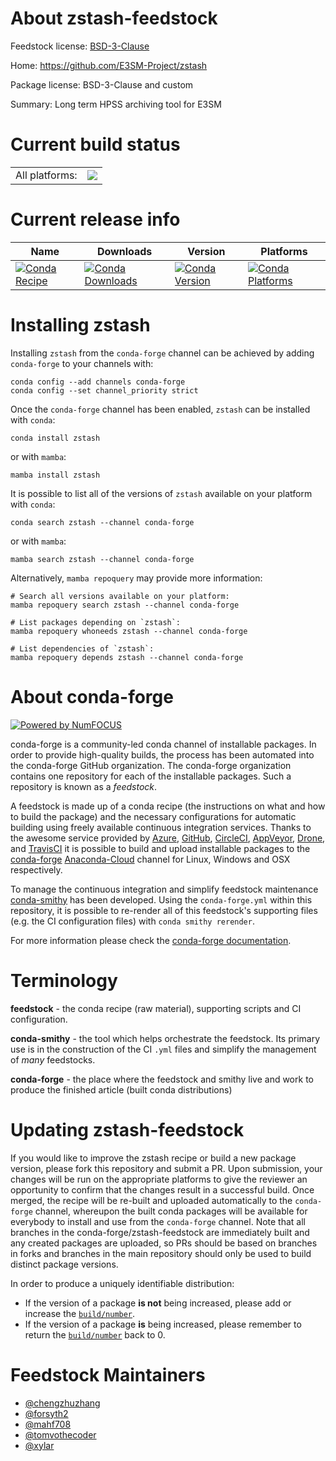 About zstash-feedstock
======================

Feedstock license: [BSD-3-Clause](https://github.com/conda-forge/zstash-feedstock/blob/main/LICENSE.txt)

Home: https://github.com/E3SM-Project/zstash

Package license: BSD-3-Clause and custom

Summary: Long term HPSS archiving tool for E3SM

Current build status
====================


<table><tr><td>All platforms:</td>
    <td>
      <a href="https://dev.azure.com/conda-forge/feedstock-builds/_build/latest?definitionId=18637&branchName=main">
        <img src="https://dev.azure.com/conda-forge/feedstock-builds/_apis/build/status/zstash-feedstock?branchName=main">
      </a>
    </td>
  </tr>
</table>

Current release info
====================

| Name | Downloads | Version | Platforms |
| --- | --- | --- | --- |
| [![Conda Recipe](https://img.shields.io/badge/recipe-zstash-green.svg)](https://anaconda.org/conda-forge/zstash) | [![Conda Downloads](https://img.shields.io/conda/dn/conda-forge/zstash.svg)](https://anaconda.org/conda-forge/zstash) | [![Conda Version](https://img.shields.io/conda/vn/conda-forge/zstash.svg)](https://anaconda.org/conda-forge/zstash) | [![Conda Platforms](https://img.shields.io/conda/pn/conda-forge/zstash.svg)](https://anaconda.org/conda-forge/zstash) |

Installing zstash
=================

Installing `zstash` from the `conda-forge` channel can be achieved by adding `conda-forge` to your channels with:

```
conda config --add channels conda-forge
conda config --set channel_priority strict
```

Once the `conda-forge` channel has been enabled, `zstash` can be installed with `conda`:

```
conda install zstash
```

or with `mamba`:

```
mamba install zstash
```

It is possible to list all of the versions of `zstash` available on your platform with `conda`:

```
conda search zstash --channel conda-forge
```

or with `mamba`:

```
mamba search zstash --channel conda-forge
```

Alternatively, `mamba repoquery` may provide more information:

```
# Search all versions available on your platform:
mamba repoquery search zstash --channel conda-forge

# List packages depending on `zstash`:
mamba repoquery whoneeds zstash --channel conda-forge

# List dependencies of `zstash`:
mamba repoquery depends zstash --channel conda-forge
```


About conda-forge
=================

[![Powered by
NumFOCUS](https://img.shields.io/badge/powered%20by-NumFOCUS-orange.svg?style=flat&colorA=E1523D&colorB=007D8A)](https://numfocus.org)

conda-forge is a community-led conda channel of installable packages.
In order to provide high-quality builds, the process has been automated into the
conda-forge GitHub organization. The conda-forge organization contains one repository
for each of the installable packages. Such a repository is known as a *feedstock*.

A feedstock is made up of a conda recipe (the instructions on what and how to build
the package) and the necessary configurations for automatic building using freely
available continuous integration services. Thanks to the awesome service provided by
[Azure](https://azure.microsoft.com/en-us/services/devops/), [GitHub](https://github.com/),
[CircleCI](https://circleci.com/), [AppVeyor](https://www.appveyor.com/),
[Drone](https://cloud.drone.io/welcome), and [TravisCI](https://travis-ci.com/)
it is possible to build and upload installable packages to the
[conda-forge](https://anaconda.org/conda-forge) [Anaconda-Cloud](https://anaconda.org/)
channel for Linux, Windows and OSX respectively.

To manage the continuous integration and simplify feedstock maintenance
[conda-smithy](https://github.com/conda-forge/conda-smithy) has been developed.
Using the ``conda-forge.yml`` within this repository, it is possible to re-render all of
this feedstock's supporting files (e.g. the CI configuration files) with ``conda smithy rerender``.

For more information please check the [conda-forge documentation](https://conda-forge.org/docs/).

Terminology
===========

**feedstock** - the conda recipe (raw material), supporting scripts and CI configuration.

**conda-smithy** - the tool which helps orchestrate the feedstock.
                   Its primary use is in the construction of the CI ``.yml`` files
                   and simplify the management of *many* feedstocks.

**conda-forge** - the place where the feedstock and smithy live and work to
                  produce the finished article (built conda distributions)


Updating zstash-feedstock
=========================

If you would like to improve the zstash recipe or build a new
package version, please fork this repository and submit a PR. Upon submission,
your changes will be run on the appropriate platforms to give the reviewer an
opportunity to confirm that the changes result in a successful build. Once
merged, the recipe will be re-built and uploaded automatically to the
`conda-forge` channel, whereupon the built conda packages will be available for
everybody to install and use from the `conda-forge` channel.
Note that all branches in the conda-forge/zstash-feedstock are
immediately built and any created packages are uploaded, so PRs should be based
on branches in forks and branches in the main repository should only be used to
build distinct package versions.

In order to produce a uniquely identifiable distribution:
 * If the version of a package **is not** being increased, please add or increase
   the [``build/number``](https://docs.conda.io/projects/conda-build/en/latest/resources/define-metadata.html#build-number-and-string).
 * If the version of a package **is** being increased, please remember to return
   the [``build/number``](https://docs.conda.io/projects/conda-build/en/latest/resources/define-metadata.html#build-number-and-string)
   back to 0.

Feedstock Maintainers
=====================

* [@chengzhuzhang](https://github.com/chengzhuzhang/)
* [@forsyth2](https://github.com/forsyth2/)
* [@mahf708](https://github.com/mahf708/)
* [@tomvothecoder](https://github.com/tomvothecoder/)
* [@xylar](https://github.com/xylar/)

